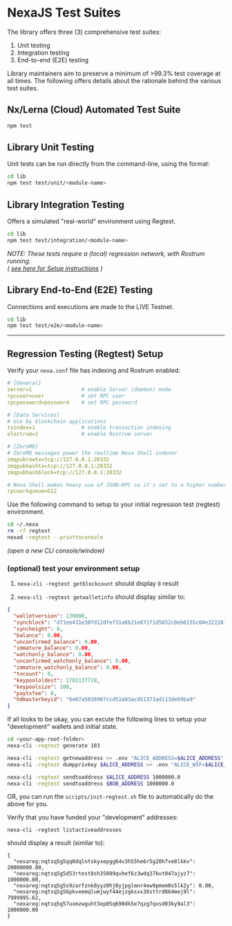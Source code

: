 # NexaJS Test Suites

The library offers three (3) comprehensive test suites:
1. Unit testing
2. Integration testing
3. End-to-end (E2E) testing

Library maintainers aim to preserve a minimum of >99.3% test coverage at all times. The following offers details about the rationale behind the various test suites.


## Nx/Lerna (Cloud) Automated Test Suite

```sh
npm test
```


## Library Unit Testing

Unit tests can be run directly from the command-line, using the format:

```sh
cd lib
npm test test/unit/<module-name>
```


## Library Integration Testing

Offers a simulated "real-world" environment using Regtest.

```sh
cd lib
npm test test/integration/<module-name>
```

_NOTE: These tests require a (local) regression network, with Rostrum running.  
( [see here for Setup instructions](#Regression_Testing_Regtest_Setup) )_

## Library End-to-End (E2E) Testing

Connections and executions are made to the LIVE Testnet.

```sh
cd lib
npm test test/e2e/<module-name>
```

---

## Regression Testing (Regtest) Setup

Verify your `nexa.conf` file has indexing and Rostrum enabled:

```yaml
# [General]
server=1                # enable Server (daemon) mode
rpcuser=user            # set RPC user
rpcpassword=password    # set RPC password

# [Data Services]
# Use by blockchain applications
txindex=1               # enable transaction indexing
electrum=1              # enable Rostrum server

# [ZeroMQ]
# ZeroMQ messages power the realtime Nexa Shell indexer
zmqpubrawtx=tcp://127.0.0.1:28332
zmqpubhashtx=tcp://127.0.0.1:28332
zmqpubhashblock=tcp://127.0.0.1:28332

# Nexa Shell makes heavy use of JSON-RPC so it's set to a higher number
rpcworkqueue=512

```

Use the following command to setup to your initial regression test (regtest) environment.

```sh
cd ~/.nexa
rm -rf regtest
nexad -regtest --printtoconsole
```

_(open a new CLI console/window)_

### (optional) test your environment setup

1. `nexa-cli -regtest getblockcount` should display `0` result

2. `nexa-cli -regtest getwalletinfo` should display similar to:

```json
{
  "walletversion": 130000,
  "syncblock": "d71ee431e307d12dfef31a6b21e071f1d5652c0eb6155c04e3222612c9d0b371",
  "syncheight": 0,
  "balance": 0.00,
  "unconfirmed_balance": 0.00,
  "immature_balance": 0.00,
  "watchonly_balance": 0.00,
  "unconfirmed_watchonly_balance": 0.00,
  "immature_watchonly_balance": 0.00,
  "txcount": 0,
  "keypoololdest": 1702137718,
  "keypoolsize": 100,
  "paytxfee": 0,
  "hdmasterkeyid": "6e07a5038907ccd51e83ac451373ad113de69ba9"
}
```

If all looks to be okay, you can excute the following lines to setup your "development" wallets and initial state.

```sh
cd <your-app-root-folder>
nexa-cli -regtest generate 103

nexa-cli -regtest getnewaddress >> .env "ALICE_ADDRESS=$ALICE_ADDRESS"
nexa-cli -regtest dumpprivkey $ALICE_ADDRESS >> .env "ALICE_WIF=$ALICE_PRIVKEY"

nexa-cli -regtest sendtoaddress $ALICE_ADDRESS 1000000.0
nexa-cli -regtest sendtoaddress $BOB_ADDRESS 1000000.0
```

OR, you can run the `scripts/init-regtest.sh` file to automatically do the above for you.

Verify that you have funded your "development" addresses:

```
nexa-cli -regtest listactiveaddresses
```

should display a result (similar to):

```
{
  "nexareg:nqtsq5g5qq0dqlntskyxepgg64v3h55he6r5g20h7ve0lkkv": 20000000.00,
  "nexareg:nqtsq5g5d53rtest8sh35089qvhef6z3wdq37kvt047ajyz7": 1000000.00,
  "nexareg:nqtsq5g5s9zarfznk8yyz0hj0yjpglmnr4ew9pmem0s5lk2y": 0.00,
  "nexareg:nqtsq5g56pkveemqlumjwyf44ejzgksxx36sttrd864mej9l": 7999995.62,
  "nexareg:nqtsq5g57uxmzwguht3ep05q690dk5e7qzg7qxsd03ky9al3": 1000000.00
}
```
